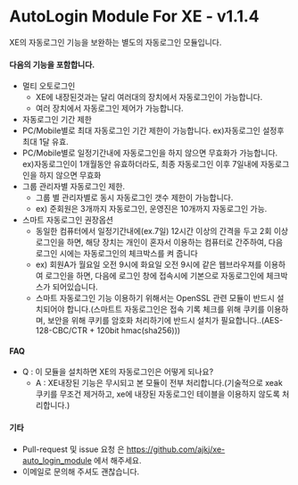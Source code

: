 # AutoLogin Module For XE - v1.1.4

XE의 자동로그인 기능을 보완하는 별도의 자동로그인 모듈입니다.

#### 다음의 기능을 포함합니다.
- 멀티 오토로그인
  - XE에 내장된것과는 달리 여러대의 장치에서 자동로그인이 가능합니다.
  - 여러 장치에서 자동로그인 제어가 가능합니다.
-  자동로그인 기간 제한
  - PC/Mobile별로 최대 자동로그인 기간 제한이 가능합니다. ex)자동로그인 설정후 최대 1달 유효.
  - PC/Mobile별로 일정기간내에 자동로그인을 하지 않으면 무효화가 가능합니다. ex)자동로그인이 1개월동안 유효하더라도, 최종 자동로그인 이후 7일내에 자동로그인을 하지 않으면 무효화
- 그룹 관리자별 자동로그인 제한.
  - 그룹 별 관리자별로 동시 자동로그인 갯수 제한이 가능합니다.
  - ex) 준회원은 3개까지 자동로그인, 운영진은 10개까지 자동로그인 가능.
- 스마트 자동로그인 권장옵션
  - 동일한 컴퓨터에서 일정기간내에(ex.7일) 12시간 이상의 간격을 두고 2회 이상 로그인을 하면, 해당 장치는 개인이 혼자서 이용하는 컴퓨터로 간주하여, 다음 로그인 시에는 자동로그인의 체크박스를 켜 줍니다
  - ex) 회원A가 월요일 오전 9시에 화요일 오전 9시에 같은 웹브라우져를 이용하여 로그인을 하면, 다음에 로그인 창에 접속시에 기본으로 자동로그인에 체크박스가 되어있습니다.
  - 스마트 자동로그인 기능 이용하기 위해서는 OpenSSL 관련 모듈이 반드시 설치되어야 합니다.(스마트트 자동로그인은 접속 기록 체크를 위해 쿠키를 이용하며, 보안을 위해 쿠키를 암호화 처리하기에 반드시 설치가 필요합니다..(AES-128-CBC/CTR + 120bit hmac(sha256)))

#### FAQ
- Q : 이 모듈을 설치하면 XE의 자동로그인은 어떻게 되나요?
  - A : XE내장된 기능은 무시되고 본 모듈이 전부 처리합니다.(기술적으로 xeak 쿠키를 무조건 제거하고, xe에 내장된 자동로그인 테이블을 이용하지 않도록 처리합니다.)


#### 기타
- Pull-request 및 issue 요청 은 https://github.com/ajkj/xe-auto_login_module 에서 해주세요.
- 이메일로 문의해 주셔도 괜찮습니다.